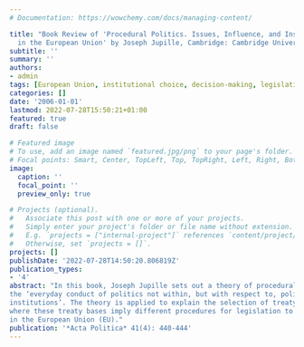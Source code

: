 ```yaml
---
# Documentation: https://wowchemy.com/docs/managing-content/

title: "Book Review of 'Procedural Politics. Issues, Influence, and Institutional Choice
  in the European Union' by Joseph Jupille, Cambridge: Cambridge University Press, 2004"
subtitle: ''
summary: ''
authors:
- admin
tags: [European Union, institutional choice, decision-making, legislative politics]
categories: []
date: '2006-01-01'
lastmod: 2022-07-28T15:50:21+01:00
featured: true
draft: false

# Featured image
# To use, add an image named `featured.jpg/png` to your page's folder.
# Focal points: Smart, Center, TopLeft, Top, TopRight, Left, Right, BottomLeft, Bottom, BottomRight.
image:
  caption: ''
  focal_point: ''
  preview_only: true

# Projects (optional).
#   Associate this post with one or more of your projects.
#   Simply enter your project's folder or file name without extension.
#   E.g. `projects = ["internal-project"]` references `content/project/deep-learning/index.md`.
#   Otherwise, set `projects = []`.
projects: []
publishDate: '2022-07-28T14:50:20.806819Z'
publication_types:
- '4'
abstract: "In this book, Joseph Jupille sets out a theory of procedural politics, defined as
the ‘everyday conduct of politics not within, but with respect to, political
institutions’. The theory is applied to explain the selection of treaty bases,
where these treaty bases imply different procedures for legislation to be passed,
in the European Union (EU)."
publication: '*Acta Politica* 41(4): 440-444'
---
```


